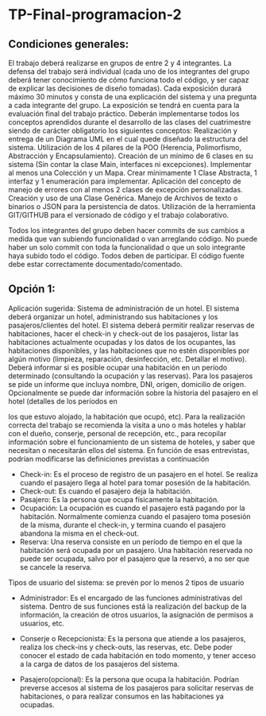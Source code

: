 # TP-Final-programacion-2
## Condiciones generales:
El trabajo deberá realizarse en grupos de entre 2 y 4 integrantes.
La defensa del trabajo será individual (cada uno de los integrantes del grupo deberá tener conocimiento de cómo funciona todo el código, y ser capaz de explicar las decisiones de diseño tomadas).
Cada exposición durará máximo 30 minutos y consta de una explicación del sistema y una pregunta a cada integrante del grupo. La exposición se tendrá en cuenta para la evaluación final del trabajo práctico.
Deberán implementarse todos los conceptos aprendidos durante el desarrollo de las clases del cuatrimestre siendo de carácter obligatorio los siguientes conceptos:
Realización y entrega de un Diagrama UML en el cual quede diseñado la estructura del sistema. 
Utilización de los 4 pilares de la POO (Herencia, Polimorfismo, Abstracción y Encapsulamiento). 
Creación de un mínimo de 6 clases en su sistema (Sin contar la clase Main, interfaces ni excepciones). 
Implementar al menos una Colección y un Mapa. 
Crear mínimamente 1 Clase Abstracta, 1 interfaz y 1 enumeración para implementar. 
Aplicación del concepto de manejo de errores con al menos 2 clases de excepción personalizadas. 
Creación y uso de una Clase Genérica. 
Manejo de Archivos de texto o binarios o JSON para la persistencia de datos. 
Utilización de la herramienta GIT/GITHUB para el versionado de código y el trabajo colaborativo.


Todos los integrantes del grupo deben hacer commits de sus cambios a medida que van subiendo funcionalidad o van arreglando código. No puede haber un solo commit con toda la funcionalidad o que un solo integrante haya subido todo el código. Todos deben de participar.
El código fuente debe estar correctamente documentado/comentado.

## Opción 1:
Aplicación sugerida: Sistema de administración de un hotel.
El sistema deberá organizar un hotel, administrando sus habitaciones y los pasajeros/clientes del hotel. El sistema deberá permitir realizar reservas de habitaciones, hacer el check-in y check-out de los pasajeros, listar las habitaciones actualmente ocupadas y los datos de los ocupantes, las habitaciones disponibles, y las habitaciones que no estén disponibles por algún motivo (limpieza, reparación, desinfección, etc. Detallar el motivo).
Deberá informar si es posible ocupar una habitación en un período determinado (consultando la ocupación y las reservas). Para los pasajeros se pide un informe que incluya nombre, DNI, origen, domicilio de origen. Opcionalmente se puede dar información sobre la historia del pasajero en el hotel (detalles de los períodos en


 los que estuvo alojado, la habitación que ocupó, etc). Para la realización correcta del trabajo se recomienda la visita a uno o más hoteles y hablar con el dueño,
conserje, personal de recepción, etc., para recopilar información sobre el funcionamiento de un sistema de hoteles, y saber que necesitan o necesitarán ellos del sistema. 
En función de esas entrevistas, podrían modificarse las definiciones previstas a continuación
- Check-in: Es el proceso de registro de un pasajero en el hotel. Se realiza cuando el pasajero llega al hotel para tomar posesión de la habitación.
- Check-out: Es cuando el pasajero deja la habitación.
- Pasajero: Es la persona que ocupa físicamente la habitación.
- Ocupación: La ocupación es cuando el pasajero está pagando por la habitación.
Normalmente comienza cuando el pasajero toma posesión de la misma, durante el
check-in, y termina cuando el pasajero abandona la misma en el check-out.
- Reserva: Una reserva consiste en un período de tiempo en el que la habitación será ocupada por un pasajero. Una habitación reservada no puede ser ocupada, salvo por el pasajero que la reservó, a no ser que se cancele la reserva.


Tipos de usuario del sistema: se prevén por lo menos 2 tipos de usuario
- Administrador: Es el encargado de las funciones administrativas del sistema. Dentro de sus funciones está la realización del backup de la información, la creación de otros usuarios, la asignación de permisos a usuarios, etc.
- Conserje o Recepcionista: Es la persona que atiende a los pasajeros, realiza los check-ins y check-outs, las reservas, etc. Debe poder conocer el estado de cada habitación en todo momento, y tener acceso a la carga de datos de los pasajeros del sistema.

- Pasajero(opcional): Es la persona que ocupa la habitación. Podrían preverse accesos al sistema de los pasajeros para solicitar reservas de habitaciones, o para realizar consumos en las habitaciones ya ocupadas.
